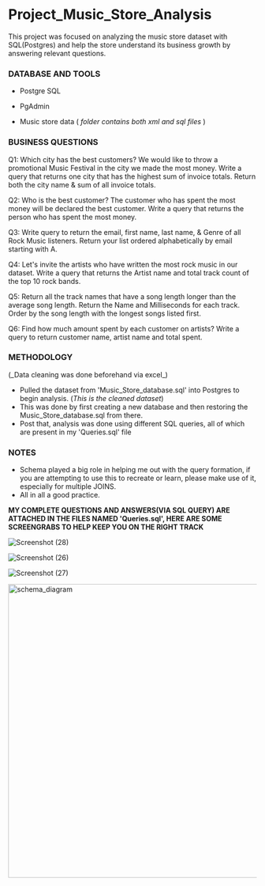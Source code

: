 <h1> Project_Music_Store_Analysis </h1>
This project was focused on analyzing the music store dataset with SQL(Postgres) and help the store understand its business growth by answering relevant questions.


<h3> DATABASE AND TOOLS </h3>


* Postgre SQL


* PgAdmin


* Music store data ( _folder contains both xml and sql files_ )


<h3> BUSINESS QUESTIONS </h3>

Q1: Which city has the best customers? We would like to throw a promotional Music Festival in the city we made the most money. Write a query that returns one city that has the highest sum of invoice totals. Return both the city name & sum of all invoice totals.

Q2: Who is the best customer? The customer who has spent the most money will be declared the best customer.
Write a query that returns the person who has spent the most money.

Q3: Write query to return the email, first name, last name, & Genre of all Rock Music listeners. 
Return your list ordered alphabetically by email starting with A.

Q4: Let's invite the artists who have written the most rock music in our dataset.
Write a query that returns the Artist name and total track count of the top 10 rock bands.

Q5: Return all the track names that have a song length longer than the average song length.
Return the Name and Milliseconds for each track. Order by the song length with the longest songs listed first. 

Q6: Find how much amount spent by each customer on artists? Write a query to return customer name, artist name and total spent.


<h3> METHODOLOGY </h3>
(_Data cleaning was done beforehand via excel_)

* Pulled the dataset from 'Music_Store_database.sql' into Postgres to begin analysis. (_This is the cleaned dataset_)
* This was done by first creating a new database and then restoring the Music_Store_database.sql from there.
* Post that, analysis was done using different SQL queries, all of which are present in my 'Queries.sql' file

<h3> NOTES </h3>


* Schema played a big role in helping me out with the query formation, if you are attempting to use this to recreate or learn, please make use of it, especially for multiple JOINS.
* All in all a good practice.


**MY COMPLETE QUESTIONS AND ANSWERS(VIA SQL QUERY) ARE ATTACHED IN THE FILES NAMED 'Queries.sql', HERE ARE SOME SCREENGRABS TO HELP KEEP YOU ON THE RIGHT TRACK**


![Screenshot (28)](https://user-images.githubusercontent.com/131772248/235194757-974ecc57-926a-4f2c-a0b2-02f14b65dab9.png)

![Screenshot (26)](https://user-images.githubusercontent.com/131772248/235194771-ffdb18d0-c0a8-4411-8b82-237aa0d42b02.png)

![Screenshot (27)](https://user-images.githubusercontent.com/131772248/235194775-41c7506b-ef67-448f-b31c-f4ba5f23d901.png)

<img width="594" alt="schema_diagram" src="https://user-images.githubusercontent.com/131772248/235195697-fb0c2961-71ec-4e23-99f7-c423df81586e.png">

